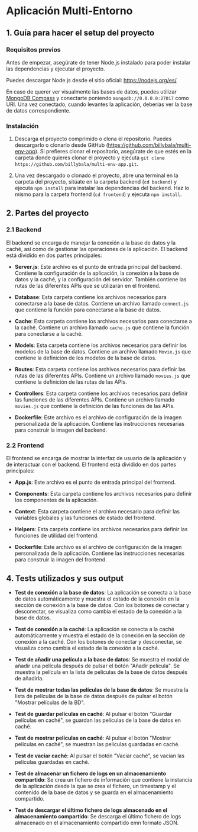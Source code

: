 # Aplicación Multi-Entorno

## 1. Guía para hacer el setup del proyecto

### Requisitos previos

Antes de empezar, asegúrate de tener Node.js instalado para poder instalar las dependencias y ejecutar el proyecto.

Puedes descargar Node.js desde el sitio oficial: https://nodejs.org/es/

En caso de querer ver visualmente las bases de datos, puedes utilizar [MongoDB Compass](https://www.mongodb.com/try/download/compass) y conectarte poniendo `mongodb://0.0.0.0:27017` como URI. Una vez conectado, cuando levantes la aplicación, deberías ver la base de datos correspondiente.

### Instalación

1. Descarga el proyecto comprimido o clona el repositorio. Puedes descargarlo o clonarlo desde GitHub (https://github.com/billybala/multi-env-app). Si prefieres clonar el repositorio, asegúrate de que estés en la carpeta donde quieres clonar el proyecto y ejecuta `git clone https://github.com/billybala/multi-env-app.git`.

2. Una vez descargado o clonado el proyecto, abre una terminal en la carpeta del proyecto, sitúate en la carpeta backend (`cd backend`) y ejecuta `npm install` para instalar las dependencias del backend. Haz lo mismo para la carpeta frontend (`cd frontend`) y ejecuta `npm install`.

## 2. Partes del proyecto

### 2.1 Backend

El backend se encarga de manejar la conexión a la base de datos y la caché, así como de gestionar las operaciones de la aplicación. El backend está dividido en dos partes principales:

- **Server.js**: Este archivo es el punto de entrada principal del backend. Contiene la configuración de la aplicación, la conexión a la base de datos y la caché, y la configuración del servidor. También contiene las rutas de las diferentes APIs que se utilizarán en el frontend.

- **Database**: Esta carpeta contiene los archivos necesarios para conectarse a la base de datos. Contiene un archivo llamado `connect.js` que contiene la función para conectarse a la base de datos.

- **Cache**: Esta carpeta contiene los archivos necesarios para conectarse a la caché. Contiene un archivo llamado `cache.js` que contiene la función para conectarse a la caché.

- **Models**: Esta carpeta contiene los archivos necesarios para definir los modelos de la base de datos. Contiene un archivo llamado `Movie.js` que contiene la definición de los modelos de la base de datos.

- **Routes**: Esta carpeta contiene los archivos necesarios para definir las rutas de las diferentes APIs. Contiene un archivo llamado `movies.js` que contiene la definición de las rutas de las APIs.

- **Controllers**: Esta carpeta contiene los archivos necesarios para definir las funciones de las diferentes APIs. Contiene un archivo llamado `movies.js` que contiene la definición de las funciones de las APIs.

- **Dockerfile**: Este archivo es el archivo de configuración de la imagen personalizada de la aplicación. Contiene las instrucciones necesarias para construir la imagen del backend.

### 2.2 Frontend

El frontend se encarga de mostrar la interfaz de usuario de la aplicación y de interactuar con el backend. El frontend está dividido en dos partes principales:

- **App.js**: Este archivo es el punto de entrada principal del frontend.

- **Components**: Esta carpeta contiene los archivos necesarios para definir los componentes de la aplicación.

- **Context**: Esta carpeta contiene el archivo necesario para definir las variables globales y las funciones de estado del frontend.

- **Helpers**: Esta carpeta contiene los archivos necesarios para definir las funciones de utilidad del frontend.

- **Dockerfile**: Este archivo es el archivo de configuración de la imagen personalizada de la aplicación. Contiene las instrucciones necesarias para construir la imagen del frontend.

## 4. Tests utilizados y sus output

- **Test de conexión a la base de datos**: La aplicación se conecta a la base de datos automáticamente y muestra el estado de la conexión en la sección de conexión a la base de datos. Con los botones de conectar y desconectar, se visualiza como cambia el estado de la conexión a la base de datos.

- **Test de conexión a la caché**: La aplicación se conecta a la caché automáticamente y muestra el estado de la conexión en la sección de conexión a la caché. Con los botones de conectar y desconectar, se visualiza como cambia el estado de la conexión a la caché.

- **Test de añadir una película a la base de datos**: Se muestra el modal de añadir una película después de pulsar el botón "Añadir película". Se muestra la película en la lista de películas de la base de datos después de añadirla.

- **Test de mostrar todas las películas de la base de datos**: Se muestra la lista de películas de la base de datos después de pulsar el botón "Mostrar películas de la BD".

- **Test de guardar películas en caché**: Al pulsar el botón "Guardar películas en caché", se guardan las películas de la base de datos en caché.

- **Test de mostrar películas en caché**: Al pulsar el botón "Mostrar películas en caché", se muestran las películas guardadas en caché.

- **Test de vaciar caché**: Al pulsar el botón "Vaciar caché", se vacían las películas guardadas en caché.

- **Test de almacenar un fichero de logs en un almacenamiento compartido**: Se crea un fichero de información que contiene la instancia de la aplicación desde la que se crea el fichero, un timestamp y el contenido de la base de datos y se guarda en el almacenamiento compartido.

- **Test de descargar el último fichero de logs almacenado en el almacenamiento compartido**: Se descarga el último fichero de logs almacenado en el almacenamiento compartido emn formato JSON.
